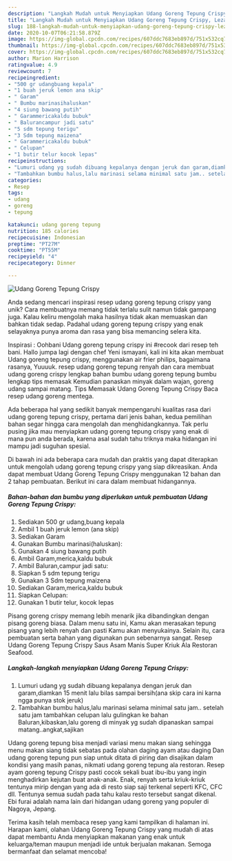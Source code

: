 ```yaml
---
description: "Langkah Mudah untuk Menyiapkan Udang Goreng Tepung Crispy, Lezat Sekali"
title: "Langkah Mudah untuk Menyiapkan Udang Goreng Tepung Crispy, Lezat Sekali"
slug: 188-langkah-mudah-untuk-menyiapkan-udang-goreng-tepung-crispy-lezat-sekali
date: 2020-10-07T06:21:58.879Z
image: https://img-global.cpcdn.com/recipes/607ddc7683eb897d/751x532cq70/udang-goreng-tepung-crispy-foto-resep-utama.jpg
thumbnail: https://img-global.cpcdn.com/recipes/607ddc7683eb897d/751x532cq70/udang-goreng-tepung-crispy-foto-resep-utama.jpg
cover: https://img-global.cpcdn.com/recipes/607ddc7683eb897d/751x532cq70/udang-goreng-tepung-crispy-foto-resep-utama.jpg
author: Marion Harrison
ratingvalue: 4.9
reviewcount: 7
recipeingredient:
- "500 gr udangbuang kepala"
- "1 buah jeruk lemon ana skip"
- " Garam"
- " Bumbu marinasihaluskan"
- "4 siung bawang putih"
- " Garammericakaldu bubuk"
- " Balurancampur jadi satu"
- "5 sdm tepung terigu"
- "3 Sdm tepung maizena"
- " Garammericakaldu bubuk"
- " Celupan"
- "1 butir telur kocok lepas"
recipeinstructions:
- "Lumuri udang yg sudah dibuang kepalanya dengan jeruk dan garam,diamkan 15 menit lalu bilas sampai bersih(ana skip cara ini karna ngga punya stok jeruk)"
- "Tambahkan bumbu halus,lalu marinasi selama minimal satu jam.. setelah satu jam tambahkan celupan lalu gulingkan ke bahan Baluran,kibaskan,lalu goreng di minyak yg sudah dipanaskan sampai matang..angkat,sajikan"
categories:
- Resep
tags:
- udang
- goreng
- tepung

katakunci: udang goreng tepung 
nutrition: 185 calories
recipecuisine: Indonesian
preptime: "PT27M"
cooktime: "PT55M"
recipeyield: "4"
recipecategory: Dinner

---
```



![Udang Goreng Tepung Crispy](https://img-global.cpcdn.com/recipes/607ddc7683eb897d/751x532cq70/udang-goreng-tepung-crispy-foto-resep-utama.jpg)

Anda sedang mencari inspirasi resep udang goreng tepung crispy yang unik? Cara membuatnya memang tidak terlalu sulit namun tidak gampang juga. Kalau keliru mengolah maka hasilnya tidak akan memuaskan dan bahkan tidak sedap. Padahal udang goreng tepung crispy yang enak selayaknya punya aroma dan rasa yang bisa memancing selera kita.

Inspirasi : Oohbani Udang goreng tepung crispy ini #recook dari resep teh bani. Hallo jumpa lagi dengan chef Yeni ismayani, kali ini kita akan membuat Udang goreng tepung crispy, menggunakan air frier philips, bagaimana rasanya, Yuuuuk. resep udang goreng tepung renyah dan cara membuat udang goreng crispy lengkap bahan bumbu udang goreng tepung bumbu lengkap tips memasak Kemudian panaskan minyak dalam wajan, goreng udang sampai matang. Tips Memasak Udang Goreng Tepung Crispy  Baca resep udang goreng mentega.

Ada beberapa hal yang sedikit banyak mempengaruhi kualitas rasa dari udang goreng tepung crispy, pertama dari jenis bahan, kedua pemilihan bahan segar hingga cara mengolah dan menghidangkannya. Tak perlu pusing jika mau menyiapkan udang goreng tepung crispy yang enak di mana pun anda berada, karena asal sudah tahu triknya maka hidangan ini mampu jadi suguhan spesial.


Di bawah ini ada beberapa cara mudah dan praktis yang dapat diterapkan untuk mengolah udang goreng tepung crispy yang siap dikreasikan. Anda dapat membuat Udang Goreng Tepung Crispy menggunakan 12 bahan dan 2 tahap pembuatan. Berikut ini cara dalam membuat hidangannya.

<!--inarticleads1-->

##### Bahan-bahan dan bumbu yang diperlukan untuk pembuatan Udang Goreng Tepung Crispy:

1. Sediakan 500 gr udang,buang kepala
1. Ambil 1 buah jeruk lemon (ana skip)
1. Sediakan  Garam
1. Gunakan  Bumbu marinasi(haluskan):
1. Gunakan 4 siung bawang putih
1. Ambil  Garam,merica,kaldu bubuk
1. Ambil  Baluran,campur jadi satu:
1. Siapkan 5 sdm tepung terigu
1. Gunakan 3 Sdm tepung maizena
1. Sediakan  Garam,merica,kaldu bubuk
1. Siapkan  Celupan:
1. Gunakan 1 butir telur, kocok lepas


Pisang goreng crispy memang lebih menarik jika dibandingkan dengan pisang goreng biasa. Dalam menu satu ini, Kamu akan merasakan tepung pisang yang lebih renyah dan pasti Kamu akan menyukainya. Selain itu, cara pembuatan serta bahan yang digunakan pun sebenarnya sangat. Resep Udang Goreng Tepung Crispy Saus Asam Manis Super Kriuk Ala Restoran Seafood. 

<!--inarticleads2-->

##### Langkah-langkah menyiapkan Udang Goreng Tepung Crispy:

1. Lumuri udang yg sudah dibuang kepalanya dengan jeruk dan garam,diamkan 15 menit lalu bilas sampai bersih(ana skip cara ini karna ngga punya stok jeruk)
1. Tambahkan bumbu halus,lalu marinasi selama minimal satu jam.. setelah satu jam tambahkan celupan lalu gulingkan ke bahan Baluran,kibaskan,lalu goreng di minyak yg sudah dipanaskan sampai matang..angkat,sajikan


Udang goreng tepung bisa menjadi variasi menu makan siang sehingga menu makan siang tidak sebatas pada olahan daging ayam atau daging Dan udang goreng tepung pun siap untuk ditata di piring dan disajikan dalam kondisi yang masih panas, nikmati udang goreng tepung ala restoran. Resep ayam goreng tepung Crispy pasti cocok sekali buat ibu-ibu yang ingin menghadirkan kejutan buat anak-anak. Enak, renyah serta kriuk-kriuk tentunya mirip dengan yang ada di resto siap saji terkenal seperti KFC, CFC dll. Tentunya semua sudah pada tahu kalau resto tersebut sangat dikenal. Ebi furai adalah nama lain dari hidangan udang goreng yang populer di Nagoya, Jepang. 

Terima kasih telah membaca resep yang kami tampilkan di halaman ini. Harapan kami, olahan Udang Goreng Tepung Crispy yang mudah di atas dapat membantu Anda menyiapkan makanan yang enak untuk keluarga/teman maupun menjadi ide untuk berjualan makanan. Semoga bermanfaat dan selamat mencoba!
